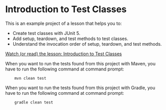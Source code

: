# Introduction to Test Classes

This is an example project of a lesson that helps you to:

* Create test classes with JUnit 5.
* Add setup, teardown, and test methods to test classes.
* Understand the invocation order of setup, teardown, and test methods.

[Watch (or read) the lesson: Introduction to Test Classes](https://www.cleantestautomation.com/lessons/introduction-to-test-classes/)

When you want to run the tests found from this project with Maven, you have to run the
following command at command prompt:

        mvn clean test

When you want to run the tests found from this project with Gradle, you have to run the
following command at command prompt: 

        gradle clean test